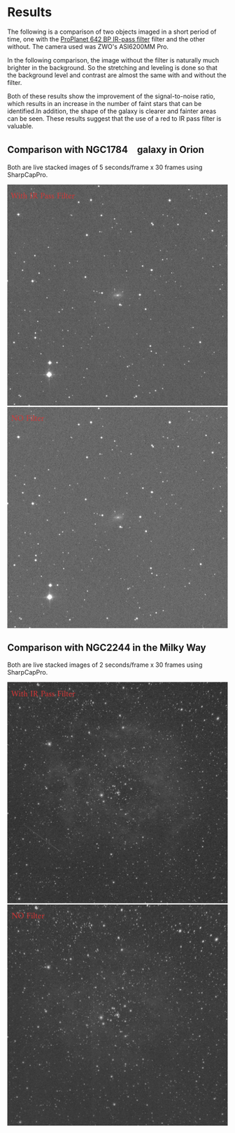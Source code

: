 # Results
The following is a comparison of two objects imaged in a short period of time, one with the [ProPlanet 642 BP IR-pass filter](https://www.astronomik.com/en/infrarot-passfilter-infrared-pass-filters/proplanet-642-bp-ir-passfilter.html) filter and the other without. The camera used was ZWO's ASI6200MM Pro.

In the following comparison, the image without the filter is naturally much brighter in the background. So the stretching and leveling is done so that the background level and contrast are almost the same with and without the filter.

Both of these results show the improvement of the signal-to-noise ratio, which results in an increase in the number of faint stars that can be identified.In addition, the shape of the galaxy is clearer and fainter areas can be seen.
These results suggest that the use of a red to IR pass filter is valuable.

## Comparison with NGC1784　galaxy in Orion
Both are live stacked images of 5 seconds/frame x 30 frames using SharpCapPro.

![NGC1784 With IRpass](imgs/BPIR_NGC1784_30frames_150s.jpg)
![NGC1784 no filter](imgs/NOFIL_NGC1784_30frames_150s.jpg)

## Comparison with NGC2244 in the Milky Way
Both are live stacked images of 2 seconds/frame x 30 frames using SharpCapPro.

![NGC1784 With IRpass](imgs/BPIR_NGC2244_30frames_60s.jpg)
![NGC1784 no filter](imgs/NOFIL_NGC2244_30frames_60s.jpg)
